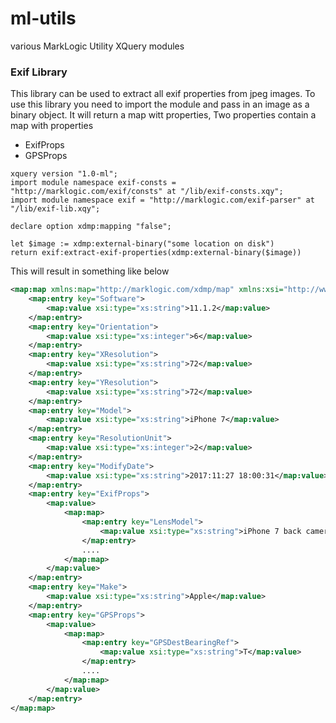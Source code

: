 # ml-utils

various MarkLogic Utility XQuery modules

### Exif Library

This library can be used to extract all exif properties from jpeg images.
To use this library you need to import the module and pass in an image as a binary object.
It will return a map witt properties, Two properties contain a map with properties

* ExifProps
* GPSProps

```xquery
xquery version "1.0-ml";
import module namespace exif-consts = "http://marklogic.com/exif/consts" at "/lib/exif-consts.xqy";
import module namespace exif = "http://marklogic.com/exif-parser" at "/lib/exif-lib.xqy";

declare option xdmp:mapping "false";

let $image := xdmp:external-binary("some location on disk")
return exif:extract-exif-properties(xdmp:external-binary($image))
```
This will result in something like below

```xml
<map:map xmlns:map="http://marklogic.com/xdmp/map" xmlns:xsi="http://www.w3.org/2001/XMLSchema-instance" xmlns:xs="http://www.w3.org/2001/XMLSchema">
	<map:entry key="Software">
		<map:value xsi:type="xs:string">11.1.2</map:value>
	</map:entry>
	<map:entry key="Orientation">
		<map:value xsi:type="xs:integer">6</map:value>
	</map:entry>
	<map:entry key="XResolution">
		<map:value xsi:type="xs:string">72</map:value>
	</map:entry>
	<map:entry key="YResolution">
		<map:value xsi:type="xs:string">72</map:value>
	</map:entry>
	<map:entry key="Model">
		<map:value xsi:type="xs:string">iPhone 7</map:value>
	</map:entry>
	<map:entry key="ResolutionUnit">
		<map:value xsi:type="xs:integer">2</map:value>
	</map:entry>
	<map:entry key="ModifyDate">
		<map:value xsi:type="xs:string">2017:11:27 18:00:31</map:value>
	</map:entry>
	<map:entry key="ExifProps">
		<map:value>
			<map:map>
				<map:entry key="LensModel">
					<map:value xsi:type="xs:string">iPhone 7 back camera 3.99mm f/1.8</map:value>
				</map:entry>
				....
			</map:map>
		</map:value>
	</map:entry>
	<map:entry key="Make">
		<map:value xsi:type="xs:string">Apple</map:value>
	</map:entry>
	<map:entry key="GPSProps">
		<map:value>
			<map:map>
				<map:entry key="GPSDestBearingRef">
					<map:value xsi:type="xs:string">T</map:value>
				</map:entry>
				....
			</map:map>
		</map:value>
	</map:entry>
</map:map>
```